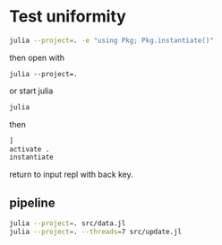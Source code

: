 # Test uniformity

```bash
julia --project=. -e "using Pkg; Pkg.instantiate()"
```

then open with

```
julia --project=.
```

or start julia

```bash
julia
```

then

```julia
]
activate .
instantiate
```

return to input repl with back key.

## pipeline

```bash
julia --project=. src/data.jl
julia --project=. --threads=7 src/update.jl
```
